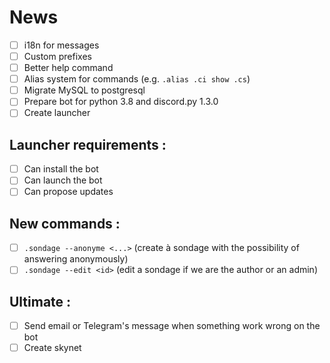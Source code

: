 # News

 - [ ] i18n for messages
 - [ ] Custom prefixes
 - [ ] Better help command
 - [ ] Alias system for commands (e.g. `.alias .ci show .cs`)
 - [ ] Migrate MySQL to postgresql
 - [ ] Prepare bot for python 3.8 and discord.py 1.3.0
 - [ ] Create launcher

## Launcher requirements :

 - [ ] Can install the bot
 - [ ] Can launch the bot
 - [ ] Can propose updates 
 
## New commands :

 - [ ] `.sondage --anonyme <...>` (create à sondage with the possibility of answering anonymously)
 - [ ] `.sondage --edit <id>` (edit a sondage if we are the author or an admin)
 
## Ultimate :

 - [ ] Send email or Telegram's message when something work wrong on the bot
 - [ ] Create skynet